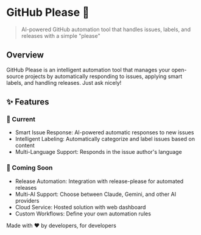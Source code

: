# GitHub Please 🤖

> AI-powered GitHub automation tool that handles issues, labels, and releases with a simple "please"

## Overview

GitHub Please is an intelligent automation tool that manages your open-source projects by automatically responding to issues, applying smart labels, and handling releases. Just ask nicely!

## ✨ Features

### 🎯 Current

- Smart Issue Response: AI-powered automatic responses to new issues
- Intelligent Labeling: Automatically categorize and label issues based on content
- Multi-Language Support: Responds in the issue author's language

### 🚀 Coming Soon

- Release Automation: Integration with release-please for automated releases
- Multi-AI Support: Choose between Claude, Gemini, and other AI providers
- Cloud Service: Hosted solution with web dashboard
- Custom Workflows: Define your own automation rules

Made with ❤️ by developers, for developers


